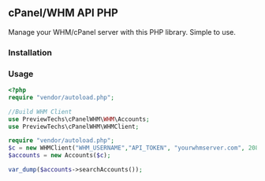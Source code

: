 ## cPanel/WHM API PHP
Manage your WHM/cPanel server with this PHP library. Simple to use.

### Installation


### Usage
```php
<?php
require "vendor/autoload.php";

//Build WHM Client
use PreviewTechs\cPanelWHM\WHM\Accounts;
use PreviewTechs\cPanelWHM\WHMClient;

require "vendor/autoload.php";
$c = new WHMClient("WHM_USERNAME","API_TOKEN", "yourwhmserver.com", 2087);
$accounts = new Accounts($c);

var_dump($accounts->searchAccounts());
```